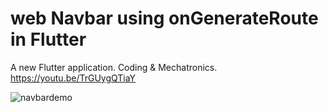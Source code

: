 # web Navbar using onGenerateRoute in Flutter
A new Flutter application. Coding & Mechatronics.  https://youtu.be/TrGUygQTiaY

![navbardemo](https://user-images.githubusercontent.com/30105909/110025067-e81ef580-7d54-11eb-9f48-3e9337ae0b9a.gif)

